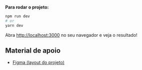 

**Para rodar o projeto:**

```bash
npm run dev
# or
yarn dev
```

Abra [http://localhost:3000](http://localhost:3000) no seu navegador e veja o resultado!

## Material de apoio

- [Figma (layout do projeto)](https://www.figma.com/file/OlPhiP13rGlapw5OOuQDOV/Clocker?node-id=0%3A1)

